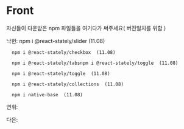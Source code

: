# Front

자신들이 다운받은 npm 파일들을 여기다가 써주세요( 버전일치를 위함 )

낙현: npm i @react-stately/slider  (11.08)

      npm i @react-stately/checkbox  (11.08)
      
      npm i @react-stately/tabsnpm i @react-stately/toggle  (11.08)
      
      npm i @react-stately/toggle  (11.08)
      
      npm i @react-stately/collections  (11.08)
      
      npm i native-base  (11.08)

연휘: 


다은:

